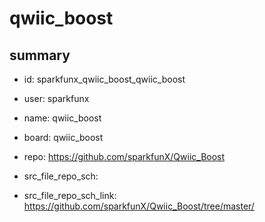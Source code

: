 # qwiic_boost
 
## summary 
* id: sparkfunx_qwiic_boost_qwiic_boost
* user: sparkfunx
* name: qwiic_boost
* board: qwiic_boost
* repo: https://github.com/sparkfunX/Qwiic_Boost



* src_file_repo_sch: 
* src_file_repo_sch_link: https://github.com/sparkfunX/Qwiic_Boost/tree/master/




